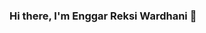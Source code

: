 ### Hi there, I'm Enggar Reksi Wardhani 👋

<!--
**enggarrw/enggarrw** is a ✨ _special_ ✨ repository because its `README.md` (this file) appears on your GitHub profile.

Here me, Enggar Reksi Wardhani:

- 🔭 I’m currently working on something cool 
- 🌱 I’m currently learning Geophysics
- 📫 How to reach me: @enggarrw
- ⚡ Fun fact: I LOVE ICE TEA SO MUCH
- 😄 NICE TO MEET YOU



